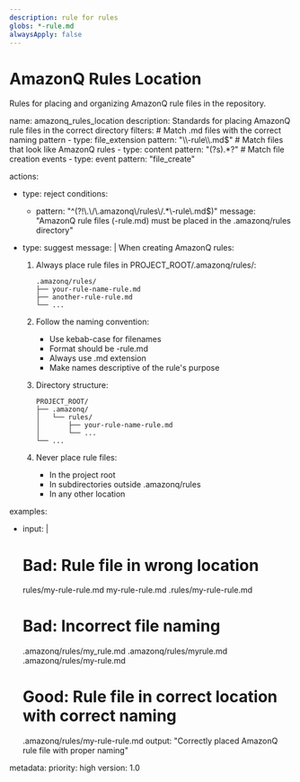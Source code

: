 ```yaml
---
description: rule for rules
globs: *-rule.md
alwaysApply: false
---
```

# AmazonQ Rules Location

Rules for placing and organizing AmazonQ rule files in the repository.

<rule>
name: amazonq_rules_location
description: Standards for placing AmazonQ rule files in the correct directory
filters:
  # Match .md files with the correct naming pattern
  - type: file_extension
    pattern: "\\-rule\\.md$"
  # Match files that look like AmazonQ rules
  - type: content
    pattern: "(?s)<rule>.*?</rule>"
  # Match file creation events
  - type: event
    pattern: "file_create"

actions:
  - type: reject
    conditions:
      - pattern: "^(?!\\.\\/\\.amazonq\\/rules\\/.*\\-rule\\.md$)"
        message: "AmazonQ rule files (<rulename>-rule.md) must be placed in the .amazonq/rules directory"

  - type: suggest
    message: |
      When creating AmazonQ rules:

      1. Always place rule files in PROJECT_ROOT/.amazonq/rules/:
         ```
         .amazonq/rules/
         ├── your-rule-name-rule.md
         ├── another-rule-rule.md
         └── ...
         ```

      2. Follow the naming convention:
         - Use kebab-case for filenames
         - Format should be <rulename>-rule.md
         - Always use .md extension
         - Make names descriptive of the rule's purpose

      3. Directory structure:
         ```
         PROJECT_ROOT/
         ├── .amazonq/
         │   └── rules/
         │       ├── your-rule-name-rule.md
         │       └── ...
         └── ...
         ```

      4. Never place rule files:
         - In the project root
         - In subdirectories outside .amazonq/rules
         - In any other location

examples:
  - input: |
      # Bad: Rule file in wrong location
      rules/my-rule-rule.md
      my-rule-rule.md
      .rules/my-rule-rule.md

      # Bad: Incorrect file naming
      .amazonq/rules/my_rule.md
      .amazonq/rules/myrule.md
      .amazonq/rules/my-rule.md

      # Good: Rule file in correct location with correct naming
      .amazonq/rules/my-rule-rule.md
    output: "Correctly placed AmazonQ rule file with proper naming"

metadata:
  priority: high
  version: 1.0
</rule>